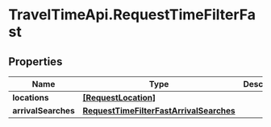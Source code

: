 # TravelTimeApi.RequestTimeFilterFast

## Properties

Name | Type | Description | Notes
------------ | ------------- | ------------- | -------------
**locations** | [**[RequestLocation]**](RequestLocation.md) |  | 
**arrivalSearches** | [**RequestTimeFilterFastArrivalSearches**](RequestTimeFilterFastArrivalSearches.md) |  | 


